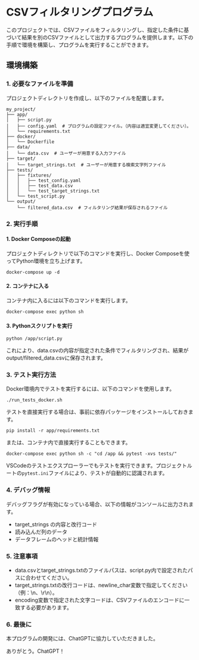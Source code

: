 # CSVフィルタリングプログラム

このプロジェクトでは、CSVファイルをフィルタリングし、指定した条件に基づいて結果を別のCSVファイルとして出力するプログラムを提供します。以下の手順で環境を構築し、プログラムを実行することができます。

## 環境構築

### 1. 必要なファイルを準備

プロジェクトディレクトリを作成し、以下のファイルを配置します。

```
my_project/
├── app/
│   ├── script.py
│   ├── config.yaml  # プログラムの設定ファイル。（内容は適宜変更してください）。
│   └── requirements.txt
├── docker/
│   └── Dockerfile
├── data/
│   └── data.csv  # ユーザーが用意する入力ファイル
├── target/
│   └── target_strings.txt  # ユーザーが用意する検索文字列ファイル
├── tests/
│   ├── fixtures/
│   │   ├── test_config.yaml
│   │   ├── test_data.csv
│   │   └── test_target_strings.txt
│   └── test_script.py
└── output/
    └── filtered_data.csv  # フィルタリング結果が保存されるファイル
```

### 2. 実行手順
#### 1. Docker Composeの起動
プロジェクトディレクトリで以下のコマンドを実行し、Docker Composeを使ってPython環境を立ち上げます。

```
docker-compose up -d
```

#### 2. コンテナに入る
コンテナ内に入るには以下のコマンドを実行します。

```
docker-compose exec python sh
```

#### 3. Pythonスクリプトを実行

```
python /app/script.py
```

これにより、data.csvの内容が指定された条件でフィルタリングされ、結果がoutput/filtered_data.csvに保存されます。

### 3. テスト実行方法

Docker環境内でテストを実行するには、以下のコマンドを使用します。

```
./run_tests_docker.sh
```

テストを直接実行する場合は、事前に依存パッケージをインストールしておきます。

```
pip install -r app/requirements.txt
```

または、コンテナ内で直接実行することもできます。

```
docker-compose exec python sh -c "cd /app && pytest -xvs tests/"
```

VSCodeのテストエクスプローラーでもテストを実行できます。プロジェクトルートの`pytest.ini`ファイルにより、テストが自動的に認識されます。

### 4. デバッグ情報

デバッグフラグが有効になっている場合、以下の情報がコンソールに出力されます。

- target_strings の内容と改行コード
- 読み込んだ列のデータ
- データフレームのヘッドと統計情報

### 5. 注意事項

- data.csvとtarget_strings.txtのファイルパスは、script.py内で設定されたパスに合わせてください。
- target_strings.txtの改行コードは、newline_char変数で指定してください（例：\n、\r\n）。
- encoding変数で指定された文字コードは、CSVファイルのエンコードに一致する必要があります。

### 6. 最後に 

本プログラムの開発には、ChatGPTに協力していただきました。

ありがとう。ChatGPT！
